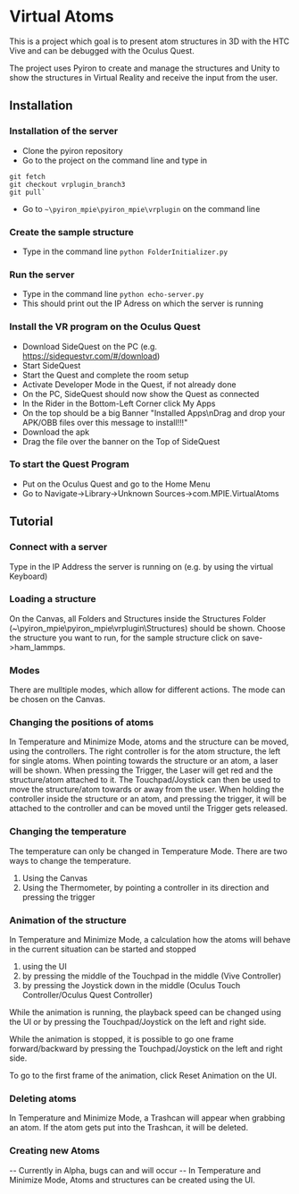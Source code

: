 # Virtual Atoms

This is a project which goal is to present atom structures in 3D with the HTC Vive and can be debugged with the Oculus Quest.

The project uses Pyiron to create and manage the structures and Unity to show the structures in Virtual Reality and receive the input from the user.

## Installation
### Installation of the server
*  Clone the pyiron repository
*  Go to the project on the command line and type in 
```
git fetch
git checkout vrplugin_branch3
git pull`
```
*  Go to ```~\pyiron_mpie\pyiron_mpie\vrplugin``` on the command line

### Create the sample structure
*  Type in the command line
    ```python FolderInitializer.py```

### Run the server
*  Type in the command line
    ```python echo-server.py```
*  This should print out the IP Adress on which the server is running

### Install the VR program on the Oculus Quest
*  Download SideQuest on the PC (e.g. https://sidequestvr.com/#/download)
*  Start SideQuest
*  Start the Quest and complete the room setup
*  Activate Developer Mode in the Quest, if not already done
*  On the PC, SideQuest should now show the Quest as connected
*  In the Rider in the Bottom-Left Corner click My Apps
*  On the top should be a big Banner "Installed Apps\nDrag and drop your APK/OBB files over this message to install!!!"
*  Download the apk <insert here when a build got uploaded to Git>
*  Drag the file over the banner on the Top of SideQuest

### To start the Quest Program
*  Put on the Oculus Quest and go to the Home Menu
*  Go to Navigate->Library->Unknown Sources->com.MPIE.VirtualAtoms

## Tutorial
### Connect with a server
Type in the IP Address the server is running on (e.g. by using the virtual Keyboard)

### Loading a structure
On the Canvas, all Folders and Structures inside the Structures Folder (~\pyiron_mpie\pyiron_mpie\vrplugin\Structures) should be shown.
Choose the structure you want to run, for the sample structure click on save->ham_lammps.

### Modes
There are mulltiple modes, which allow for different actions. The mode can be chosen on the Canvas.

### Changing the positions of atoms
In Temperature and Minimize Mode, atoms and the structure can be moved, using the controllers. The right controller is for the atom structure, the left for single atoms. When pointing towards the structure or an atom, a laser will be shown. When pressing the Trigger, the Laser will get red and the structure/atom attached to it. The Touchpad/Joystick can then be used to move the structure/atom towards or away from the user. When holding the controller inside the structure or an atom, and pressing the trigger, it will be attached to the controller and can be moved until the Trigger gets released.

### Changing the temperature
The temperature can only be changed in Temperature Mode. There are two ways to change the temperature. 
1.  Using the Canvas
2.  Using the Thermometer, by pointing a controller in its direction and pressing the trigger 

### Animation of the structure
In Temperature and Minimize Mode, a calculation how the atoms will behave in the current situation can be started and stopped
1.  using the UI
2.  by pressing the middle of the Touchpad  in the middle (Vive Controller)
3.  by pressing the Joystick down in the middle (Oculus Touch Controller/Oculus Quest Controller)

While the animation is running, the playback speed can be changed using the UI or by pressing the Touchpad/Joystick on the left and right side.

While the animation is stopped, it is possible to go one frame forward/backward by pressing the Touchpad/Joystick on the left and right side.

To go to the first frame of the animation, click Reset Animation on the UI.

### Deleting atoms
In Temperature and Minimize Mode, a Trashcan will appear when grabbing an atom. If the atom gets put into the Trashcan, it will be deleted.

### Creating new Atoms
-- Currently in Alpha, bugs can and will occur --
In Temperature and Minimize Mode, Atoms and structures can be created using the UI.

